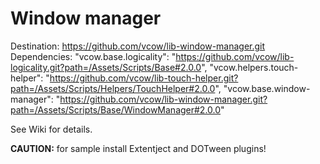 # Window manager
Destination: https://github.com/vcow/lib-window-manager.git  
Dependencies:
    "vcow.base.logicality": "https://github.com/vcow/lib-logicality.git?path=/Assets/Scripts/Base#2.0.0",
    "vcow.helpers.touch-helper": "https://github.com/vcow/lib-touch-helper.git?path=/Assets/Scripts/Helpers/TouchHelper#2.0.0",
    "vcow.base.window-manager": "https://github.com/vcow/lib-window-manager.git?path=/Assets/Scripts/Base/WindowManager#2.0.0"

See Wiki for details.

__CAUTION:__ for sample install Extentject and DOTween plugins!
